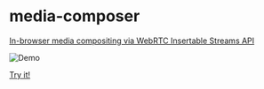 # media-composer

[In-browser media compositing via WebRTC Insertable Streams API ](https://yak0.medium.com/in-browser-media-compositing-via-webrtc-insertable-streams-api-d81da13d4498)

![Demo](https://raw.githubusercontent.com/yak0/media-composer/main/demo.gif)

[Try it!](https://yak0.github.io/media-composer)
